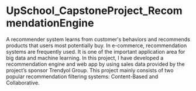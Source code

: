 # UpSchool_CapstoneProject_RecommendationEngine
A recommender system learns from customer's behaviors and recommends products that users most potentially buy. In e-commerce, recommendation systems are frequently used. It is one of the important application area for big data and machine learning. 
In this project, I have developed a recommendation engine and web app by using sales data provided by the project’s sponsor Trendyol Group. This project mainly consists of two popular recommendation filtering systems: Content-Based and Collaborative.
